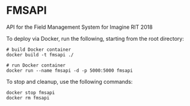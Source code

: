 # FMSAPI
API for the Field Management System for Imagine RIT 2018

To deploy via Docker, run the following, starting from the root directory:

```
# build Docker container
docker build -t fmsapi ./

# run Docker container
docker run --name fmsapi -d -p 5000:5000 fmsapi
```

To stop and cleanup, use the following commands:
```
docker stop fmsapi
docker rm fmsapi
```
